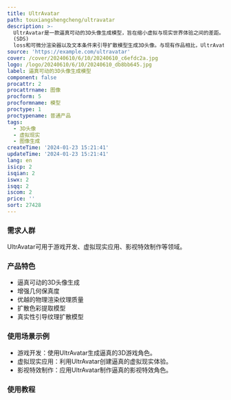 ```yaml
---
title: UltrAvatar
path: touxiangshengcheng/ultravatar
description: >-
  UltrAvatar是一款逼真可动的3D头像生成模型，旨在缩小虚拟与现实世界体验之间的差距。它采用Score Distillation Sampling
  (SDS)
  loss和可微分渲染器以及文本条件来引导扩散模型生成3D头像。与现有作品相比，UltrAvatar通过增强几何保真度和优越的物理渲染纹理质量，提出了一种新颖的3D头像生成方法。它通过扩散色彩提取模型和真实性引导纹理扩散模型，去除不需要的光照效果，呈现真实的扩散颜色，使生成的头像能够在各种光照条件下呈现。我们在实验证明了该方法的有效性和鲁棒性，在实验中大幅优于现有最先进的方法。
source: 'https://example.com/ultravatar'
cover: /cover/20240610/6/10/20240610_c6efdc2a.jpg
logo: /logo/20240610/6/10/20240610_db8bb645.jpg
label: 逼真可动的3D头像生成模型
component: false
procattr: 2
procattrname: 图像
procform: 5
procformname: 模型
proctype: 1
proctypename: 普通产品
tags:
  - 3D头像
  - 虚拟现实
  - 图像生成
createTime: '2024-01-23 15:21:41'
updateTime: '2024-01-23 15:21:41'
lang: en
isicp: 2
isqian: 2
iswx: 2
isqq: 2
iscom: 2
price: ''
sort: 27428
---
```




### 需求人群
UltrAvatar可用于游戏开发、虚拟现实应用、影视特效制作等领域。

### 产品特色
* 逼真可动的3D头像生成
* 增强几何保真度
* 优越的物理渲染纹理质量
* 扩散色彩提取模型
* 真实性引导纹理扩散模型

### 使用场景示例
* 游戏开发：使用UltrAvatar生成逼真的3D游戏角色。
* 虚拟现实应用：利用UltrAvatar创建逼真的虚拟现实体验。
* 影视特效制作：应用UltrAvatar制作逼真的影视特效角色。

### 使用教程


  

